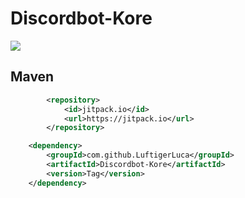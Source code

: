 # Discordbot-Kore
[![](https://jitpack.io/v/LuftigerLuca/Discordbot-Kore.svg)](https://jitpack.io/#LuftigerLuca/Discordbot-Kore)

## Maven
```xml
		<repository>
		    <id>jitpack.io</id>
		    <url>https://jitpack.io</url>
		</repository>
```

```xml
	<dependency>
	    <groupId>com.github.LuftigerLuca</groupId>
	    <artifactId>Discordbot-Kore</artifactId>
	    <version>Tag</version>
	</dependency>
```
